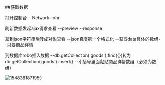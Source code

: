 ##获取数据

打开控制台
--Network--xhr


刷新数据发起ajax请求查看
--preview
--response


拿到json字符串后转成对象查看
--json百度第一个格式化
--获取data具体的数组--只要商品详情


到数据库robo插入数据
--db.getCollection('goods').find({})转为db.getCollection('goods').insert()
--小括号里面黏贴商品详情数组（必须为数组）

![1548381871959](C:\Users\ADMINI~1\AppData\Local\Temp\1548381871959.png)